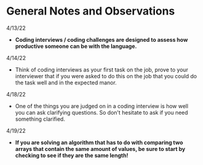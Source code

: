 # General Notes and Observations

4/13/22

- **Coding interviews / coding challenges are designed to assess how productive someone can be with the language.**

4/14/22

- Think of coding interviews as your first task on the job, prove to your interviewer that if you were asked to do this on the job that you could do the task well and in the expected manor.

4/18/22

- One of the things you are judged on in a coding interview is how well you can ask clarifying questions. So don't hesitate to ask if you need something clarified. 

4/19/22

- **If you are solving an algorithm that has to do with comparing two arrays that contain the same amount of values, be sure to start by checking to see if they are the same length!**